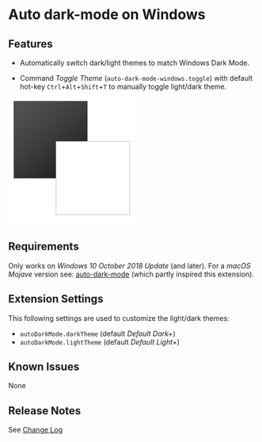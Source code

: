 # Auto dark-mode on Windows

<!--
https://marketplace.visualstudio.com/items?itemName=danielgjackson.auto-dark-mode-windows
-->

## Features

* Automatically switch dark/light themes to match Windows Dark Mode.

* Command *Toggle Theme* (`auto-dark-mode-windows.toggle`) with default hot-key `Ctrl`+`Alt`+`Shift`+`T` to manually toggle light/dark theme.

![Automatic Switching](icon.png)

## Requirements

Only works on *Windows 10 October 2018 Update* (and later).  For a *macOS Mojave* version see: [auto-dark-mode](https://marketplace.visualstudio.com/items?itemName=LinusU.auto-dark-mode&ssr=false) (which partly inspired this extension).

## Extension Settings

This following settings are used to customize the light/dark themes:

* `autoDarkMode.darkTheme` (default *Default Dark+*)
* `autoDarkMode.lightTheme` (default *Default Light+*)

## Known Issues

None

## Release Notes

See [Change Log](CHANGELOG.md)

